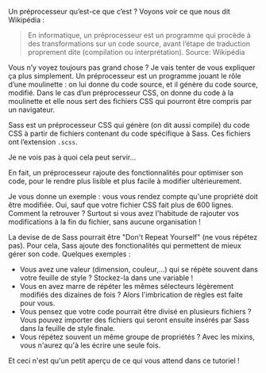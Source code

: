 Un préprocesseur qu’est-ce que c’est ? Voyons voir ce que nous dit Wikipédia
:

> En informatique, un préprocesseur est un programme qui procède à
> des transformations sur un code source, avant l’étape de traduction
> proprement dite (compilation ou interprétation).
Source: Wikipédia

Vous n’y voyez toujours pas grand chose ? Je vais tenter de vous expliquer
ça plus simplement. Un préprocesseur est un programme jouant le rôle d’une
moulinette : on lui donne du code source, et il génère du code source, modifié.
Dans le cas d’un préprocesseur CSS, on donne du code à la moulinette et elle
nous sert des fichiers CSS qui pourront être compris par un navigateur.

Sass est un préprocesseur CSS qui génère (on dit aussi compile) du code CSS à partir de fichiers
contenant du code spécifique à Sass. Ces fichiers ont l’extension `.scss`.

Je ne vois pas à quoi cela peut servir…

En fait, un préprocesseur rajoute des fonctionnalités pour optimiser son code, pour le rendre plus lisible et plus facile à modifier ultérieurement.

Je vous donne un exemple : vous vous rendez compte qu'une propriété doit être modifiée. Oui, sauf que votre fichier CSS fait plus de 600 lignes. Comment la retrouver ? Surtout si vous avez l'habitude de rajouter vos modifications à la fin du fichier, sans aucune organisation !

La devise de de Sass pourrait être "Don't Repeat Yourself" (ne vous répétez pas). Pour cela, Sass ajoute des fonctionalités qui permettent de mieux gérer son code. Quelques exemples :

+ Vous avez une valeur (dimension, couleur,…) qui se répète souvent dans votre feuille de style ? Stockez-la dans une variable !
+ Vous en avez marre de répéter les mêmes sélecteurs légèrement modifiés des dizaines de fois ? Alors l'imbrication de règles est faite pour vous.
+ Vous pensez que votre code pourrait être divisé en plusieurs fichiers ? Vous pouvez importer des fichiers qui seront ensuite insérés par Sass dans la feuille de style finale.
+ Vous répétez souvent un même groupe de propriétés ? Avec les mixins, vous n'aurez qu'à les écrire une seule fois.

Et ceci n'est qu'un petit aperçu de ce qui vous attend dans ce tutoriel !